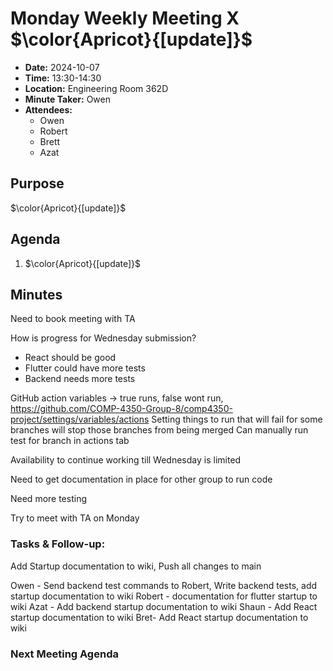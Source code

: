 # Monday Weekly Meeting X $\color{Apricot}{[update]}$
- **Date:** 2024-10-07
- **Time:** 13:30-14:30
- **Location:** Engineering Room 362D
- **Minute Taker:** Owen
- **Attendees:**
  - Owen
  - Robert
  - Brett
  - Azat

## Purpose
$\color{Apricot}{[update]}$

## Agenda
1. $\color{Apricot}{[update]}$

## Minutes


Need to book meeting with TA

How is progress for Wednesday submission?
- React should be good
- Flutter could have more tests
- Backend needs more tests

GitHub action variables -> true runs, false wont run, https://github.com/COMP-4350-Group-8/comp4350-project/settings/variables/actions
	Setting things to run that will fail for some branches will stop those branches from being merged
	Can manually run test for branch in actions tab 

Availability to continue working till Wednesday is limited

Need to get documentation in place for other group to run code

Need more testing 

Try to meet with TA on Monday

### Tasks & Follow-up:
Add Startup documentation to wiki, Push all changes to main

Owen - Send backend test commands to Robert, Write backend tests, add startup documentation to wiki
Robert - documentation for flutter startup to wiki 
Azat - Add backend startup documentation to wiki
Shaun - Add React startup documentation to wiki
Bret- Add React startup documentation to wiki

### Next Meeting Agenda





